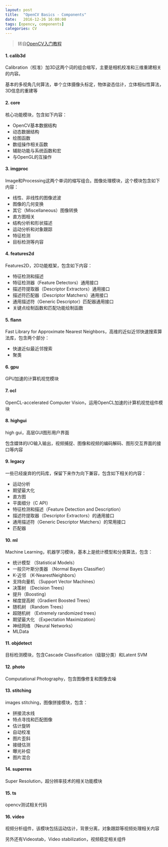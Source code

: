 ```yaml
---
layout: post
title:  "OpenCV Basics - Components"
date:   2016-12-26 16:00:00
tags: [opencv, components]
categories: CV
---
```


> 转自[OpenCV入门教程](http://blog.csdn.net/poem_qianmo/article/details/19925819)

#### 1. calib3d
Calibration（校准）加3D这两个词的组合缩写，主要是相机校准和三维重建相关的内容。

基本的多视角几何算法，单个立体摄像头标定，物体姿态估计，立体相似性算法，3D信息的重建等

#### 2. core
核心功能模块，包含如下内容：

* OpenCV基本数据结构
* 动态数据结构
* 绘图函数
* 数组操作相关函数
* 辅助功能与系统函数和宏
* 与OpenGL的互操作

#### 3. imgproc
Image和Processing这两个单词的缩写组合。图像处理模块，这个模块包含如下内容：

* 线性、非线性的图像滤波
* 图像的几何变换
* 其它（Miscellaneous）图像转换
* 直方图相关
* 结构分析和形状描述
* 运动分析和对象跟踪
* 特征检测
* 目标检测等内容

#### 4. features2d
Features2D，2D功能框架，包含如下内容：

* 特征检测和描述
* 特征检测器（Feature Detectors）通用接口
* 描述符提取器（Descriptor Extractors）通用接口
* 描述符匹配器（Descriptor Matchers）通用接口
* 通用描述符（Generic Descriptor）匹配器通用接口
* 关键点绘制函数和匹配功能绘制函数

#### 5. flann
Fast Library for Approximate Nearest Neighbors，高维的近似近邻快速搜索算法库，包含两个部分：

* 快速近似最近邻搜索
* 聚类

#### 6. gpu
GPU加速的计算机视觉模块

#### 7. ocl
OpenCL-accelerated Computer Vision，运用OpenCL加速的计算机视觉组件模块

#### 8. highgui
high gui，高层GUI图形用户界面

包含媒体的I/O输入输出，视频捕捉、图像和视频的编码解码、图形交互界面的接口等内容

#### 9. legacy
一些已经废弃的代码库，保留下来作为向下兼容，包含如下相关的内容：

* 运动分析
* 期望最大化
* 直方图
* 平面细分（C API）
* 特征检测和描述（Feature Detection and Description）
* 描述符提取器（Descriptor Extractors）的通用接口
* 通用描述符（Generic Descriptor Matchers）的常用接口
* 匹配器

#### 10. ml
Machine Learning，机器学习模块，基本上是统计模型和分类算法，包含：

* 统计模型 （Statistical Models）
* 一般贝叶斯分类器 （Normal Bayes Classifier）
* K-近邻 （K-NearestNeighbors）
* 支持向量机 （Support Vector Machines）
* 决策树 （Decision Trees）
* 提升（Boosting）
* 梯度提高树（Gradient Boosted Trees）
* 随机树 （Random Trees）
* 超随机树 （Extremely randomized trees）
* 期望最大化 （Expectation Maximization）
* 神经网络 （Neural Networks）
* MLData

#### 11. objdetect
目标检测模块，包含Cascade Classification（级联分类）和Latent SVM

#### 12. photo
Computational Photography，包含图像修复和图像去噪

#### 13. stitching
images stitching，图像拼接模块，包含：

* 拼接流水线
* 特点寻找和匹配图像
* 估计旋转
* 自动校准
* 图片歪斜
* 接缝估测
* 曝光补偿
* 图片混合

#### 14. superres
Super Resolution，超分辨率技术的相关功能模块

#### 15. ts
opencv测试相关代码

#### 16. video
视频分析组件，该模块包括运动估计，背景分离，对象跟踪等视频处理相关内容

另外还有Videostab，Video stabilization，视频稳定相关组件
